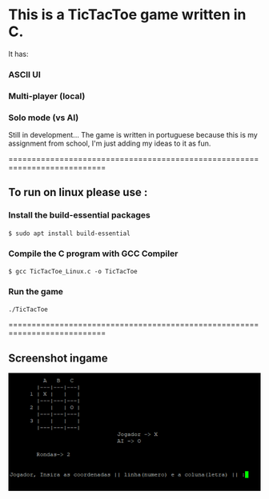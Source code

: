 # This is a TicTacToe game written in C.

It has:

### ASCII UI

### Multi-player (local)

### Solo mode (vs AI)

Still in development...
The game is written in portuguese because this is my assignment from school, I'm just adding my ideas to it as fun.


===========================================================================

## To run on linux please use :

### Install the build-essential packages

``$ sudo apt install build-essential``


### Compile the C program with GCC Compiler

``$ gcc TicTacToe_Linux.c -o TicTacToe``


### Run the game

``./TicTacToe``

===========================================================================

## Screenshot ingame

![TicTacToe](https://github.com/XapiWave/Tic-Tac-Toe/blob/main/Img/screenshot_game.png?raw=true)